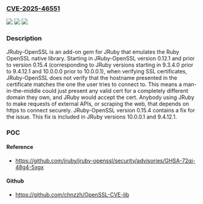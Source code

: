 ### [CVE-2025-46551](https://cve.mitre.org/cgi-bin/cvename.cgi?name=CVE-2025-46551)
![](https://img.shields.io/static/v1?label=Product&message=jruby-openssl&color=blue)
![](https://img.shields.io/static/v1?label=Version&message=%3D%20%3E%3D%200.12.1%2C%20%3C%200.15.4%20&color=brighgreen)
![](https://img.shields.io/static/v1?label=Vulnerability&message=CWE-295%3A%20Improper%20Certificate%20Validation&color=brighgreen)

### Description

JRuby-OpenSSL is an add-on gem for JRuby that emulates the Ruby OpenSSL native library. Starting in JRuby-OpenSSL version 0.12.1 and prior to version 0.15.4 (corresponding to JRuby versions starting in 9.3.4.0 prior to 9.4.12.1 and 10.0.0.0 prior to 10.0.0.1), when verifying SSL certificates, JRuby-OpenSSL does not verify that the hostname presented in the certificate matches the one the user tries to connect to. This means a man-in-the-middle could just present any valid cert for a completely different domain they own, and JRuby would accept the cert. Anybody using JRuby to make requests of external APIs, or scraping the web, that depends on https to connect securely. JRuby-OpenSSL version 0.15.4 contains a fix for the issue. This fix is included in JRuby versions 10.0.0.1 and 9.4.12.1.

### POC

#### Reference
- https://github.com/jruby/jruby-openssl/security/advisories/GHSA-72qj-48g4-5xgx

#### Github
- https://github.com/chnzzh/OpenSSL-CVE-lib

